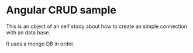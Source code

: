 # Angular CRUD sample
This is an object of an self study about how to create an simple connection with an data base. 

It uses a mongo DB in order. 
